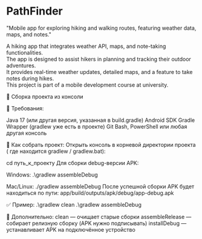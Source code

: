 # PathFinder

"Mobile app for exploring hiking and walking routes, featuring weather data, maps, and notes."

A hiking app that integrates weather API, maps, and note-taking functionalities.  
The app is designed to assist hikers in planning and tracking their outdoor adventures.  
It provides real-time weather updates, detailed maps, and a feature to take notes during hikes.  
This project is part of a mobile development course at university.

🔧 Сборка проекта из консоли

📌 Требования:

Java 17 (или другая версия, указанная в build.gradle)
Android SDK
Gradle Wrapper (gradlew уже есть в проекте)
Git Bash, PowerShell или любая другая консоль

🚀 Как собрать проект:
Открыть консоль в корневой директории проекта ( где находится gradlew / gradlew.bat):

cd путь_к_проекту
Для сборки debug-версии APK:

Windows:
.\gradlew assembleDebug

Mac/Linux:
./gradlew assembleDebug
После успешной сборки APK будет находиться по пути:
app/build/outputs/apk/debug/app-debug.apk

✅ Пример:
.\gradlew clean
.\gradlew assembleDebug

🧹 Дополнительно:
clean — очищает старые сборки
assembleRelease — собирает релизную сборку (APK нужно подписывать)
installDebug — устанавливает APK на подключённое устройство
